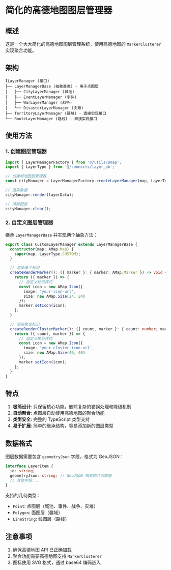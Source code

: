 # 简化的高德地图图层管理器

## 概述

这是一个大大简化的高德地图图层管理系统，使用高德地图的 `MarkerClusterer` 实现聚合功能。

## 架构

```
ILayerManager (接口)
├── LayerManagerBase (抽象基类) - 用于点图层
│   ├── CityLayerManager (城池)
│   ├── EventLayerManager (事件)
│   ├── WarLayerManager (战争)
│   └── DisasterLayerManager (灾难)
├── TerritoryLayerManager (疆域) - 直接实现接口
└── RouteLayerManager (路线) - 直接实现接口
```

## 使用方法

### 1. 创建图层管理器

```typescript
import { LayerManagerFactory } from '@/utils/amap';
import { LayerType } from '@/connects/layer_pb';

// 创建城池图层管理器
const cityManager = LayerManagerFactory.createLayerManager(map, LayerType.CITY);

// 渲染数据
cityManager.render(layerData);

// 清除图层
cityManager.clear();
```

### 2. 自定义图层管理器

继承 `LayerManagerBase` 并实现两个抽象方法：

```typescript
export class CustomLayerManager extends LayerManagerBase {
  constructor(map: AMap.Map) {
    super(map, LayerType.CUSTOM);
  }

  // 渲染单个标记
  createRenderMarker(): ({ marker }: { marker: AMap.Marker }) => void {
    return ({ marker }) => {
      // 自定义标记样式
      const icon = new AMap.Icon({
        image: 'your-icon-url',
        size: new AMap.Size(24, 24)
      });
      marker.setIcon(icon);
    };
  }

  // 渲染聚合标记
  createRenderClusterMarker(): ({ count, marker }: { count: number; marker: AMap.Marker }) => void {
    return ({ count, marker }) => {
      // 自定义聚合样式
      const icon = new AMap.Icon({
        image: 'your-cluster-icon-url',
        size: new AMap.Size(40, 40)
      });
      marker.setIcon(icon);
    };
  }
}
```

## 特点

1. **极简设计**: 只保留核心功能，删除复杂的错误处理和降级机制
2. **自动聚合**: 点图层自动使用高德地图的聚合功能
3. **类型安全**: 完整的 TypeScript 类型支持
4. **易于扩展**: 简单的继承结构，容易添加新的图层类型

## 数据格式

图层数据需要包含 `geometryJson` 字段，格式为 GeoJSON：

```typescript
interface LayerItem {
  id: string;
  geometryJson: string; // GeoJSON 格式的几何数据
  // 其他字段...
}
```

支持的几何类型：
- `Point`: 点图层（城池、事件、战争、灾难）
- `Polygon`: 面图层（疆域）
- `LineString`: 线图层（路线）

## 注意事项

1. 确保高德地图 API 已正确加载
2. 聚合功能需要高德地图支持 `MarkerClusterer`
3. 图标使用 SVG 格式，通过 base64 编码嵌入